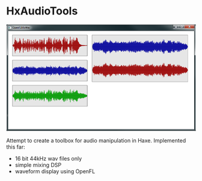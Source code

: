 HxAudioTools
============

![HxAudioTools.hx](/screenshot.png?raw=true "HxAudioTools.hx")

Attempt to create a toolbox for audio manipulation in Haxe.
Implemented this far: 
	
- 16 bit 44kHz wav files only
- simple mixing DSP
- waveform display using OpenFL

